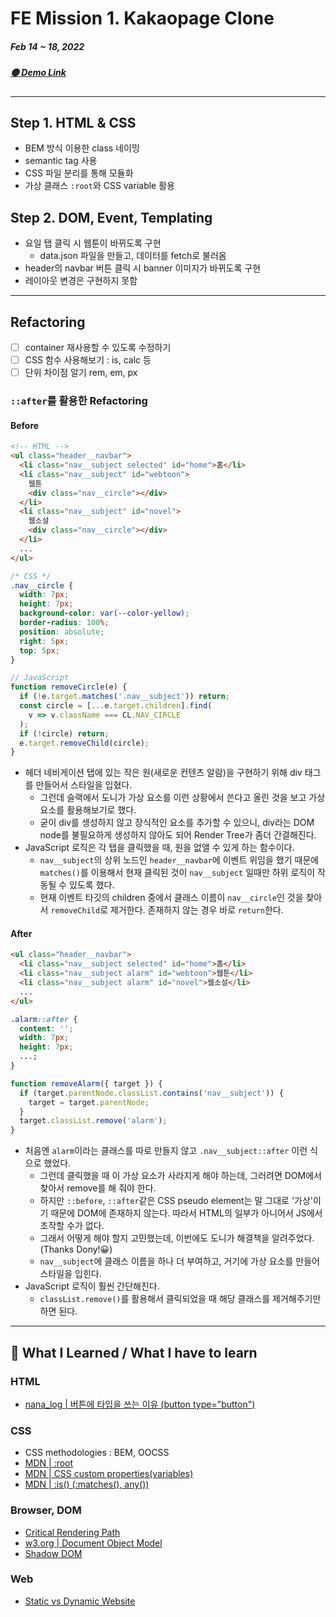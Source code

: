 # FE Mission 1. Kakaopage Clone

##### Feb 14 ~ 18, 2022

##### [🟡 Demo Link](https://jaypedia.github.io/fe-kakaopage/)

---

## Step 1. HTML & CSS

- BEM 방식 이용한 class 네이밍
- semantic tag 사용
- CSS 파일 분리를 통해 모듈화
- 가상 클래스 `:root`와 CSS variable 활용

## Step 2. DOM, Event, Templating

- 요일 탭 클릭 시 웹툰이 바뀌도록 구현
  - data.json 파일을 만들고, 데이터를 fetch로 불러옴
- header의 navbar 버튼 클릭 시 banner 이미지가 바뀌도록 구현
- 레이아웃 변경은 구현하지 못함

---

## Refactoring

- [ ] container 재사용할 수 있도록 수정하기
- [ ] CSS 함수 사용해보기 : is, calc 등
- [ ] 단위 차이점 알기 rem, em, px

### `::after`를 활용한 Refactoring

#### Before

```html
<!-- HTML -->
<ul class="header__navbar">
  <li class="nav__subject selected" id="home">홈</li>
  <li class="nav__subject" id="webtoon">
    웹툰
    <div class="nav__circle"></div>
  </li>
  <li class="nav__subject" id="novel">
    웹소설
    <div class="nav__circle"></div>
  </li>
  ...
</ul>
```

```css
/* CSS */
.nav__circle {
  width: 7px;
  height: 7px;
  background-color: var(--color-yellow);
  border-radius: 100%;
  position: absolute;
  right: 5px;
  top: 5px;
}
```

```js
// JavaScript
function removeCircle(e) {
  if (!e.target.matches('.nav__subject')) return;
  const circle = [...e.target.children].find(
    v => v.className === CL.NAV_CIRCLE
  );
  if (!circle) return;
  e.target.removeChild(circle);
}
```

- 헤더 네비게이션 탭에 있는 작은 원(새로운 컨텐츠 알람)을 구현하기 위해 div 태그를 만들어서 스타일을 입혔다.
  - 그런데 슬랙에서 도니가 가상 요소를 이런 상황에서 쓴다고 올린 것을 보고 가상 요소를 활용해보기로 했다.
  - 굳이 div를 생성하지 않고 장식적인 요소를 추가할 수 있으니, div라는 DOM node를 불필요하게 생성하지 않아도 되어 Render Tree가 좀더 간결해진다.
- JavaScript 로직은 각 탭을 클릭했을 때, 원을 없앨 수 있게 하는 함수이다.
  - `nav__subject`의 상위 노드인 `header__navbar`에 이벤트 위임을 했기 때문에 `matches()`를 이용해서 현재 클릭된 것이 `nav__subject` 일때만 하위 로직이 작동될 수 있도록 했다.
  - 현재 이벤트 타깃의 children 중에서 클래스 이름이 `nav__circle`인 것을 찾아서 `removeChild`로 제거한다. 존재하지 않는 경우 바로 `return`한다.

#### After

```html
<ul class="header__navbar">
  <li class="nav__subject selected" id="home">홈</li>
  <li class="nav__subject alarm" id="webtoon">웹툰</li>
  <li class="nav__subject alarm" id="novel">웹소설</li>
  ...
</ul>
```

```css
.alarm::after {
  content: '';
  width: 7px;
  height: 7px;
  ...;
}
```

```js
function removeAlarm({ target }) {
  if (target.parentNode.classList.contains('nav__subject')) {
    target = target.parentNode;
  }
  target.classList.remove('alarm');
}
```

- 처음엔 `alarm`이라는 클래스를 따로 만들지 않고 `.nav__subject::after` 이런 식으로 했었다.
  - 그런데 클릭했을 때 이 가상 요소가 사라지게 해야 하는데, 그러려면 DOM에서 찾아서 remove를 해 줘야 한다.
  - 하지만 `::before`, `::after`같은 CSS pseudo element는 말 그대로 '가상'이기 때문에 DOM에 존재하지 않는다. 따라서 HTML의 일부가 아니어서 JS에서 조작할 수가 없다.
  - 그래서 어떻게 해야 할지 고민했는데, 이번에도 도니가 해결책을 알려주었다. (Thanks Dony!😀)
  - `nav__subject`에 클래스 이름을 하나 더 부여하고, 거기에 가상 요소를 만들어 스타일을 입힌다.
- JavaScript 로직이 훨씬 간단해진다.
  - `classList.remove()`를 활용해서 클릭되었을 때 해당 클래스를 제거해주기만 하면 된다.

---

## 📓 What I Learned / What I have to learn

### HTML

- [nana_log | 버튼에 타입을 쓰는 이유 (button type="button")](https://nykim.work/96)

### CSS

- CSS methodologies : BEM, OOCSS
- [MDN | :root](https://developer.mozilla.org/en-US/docs/Web/CSS/:root)
- [MDN | CSS custom properties(variables)](https://developer.mozilla.org/en-US/docs/Web/CSS/Using_CSS_custom_properties)
- [MDN | :is() (:matches(), any())](https://developer.mozilla.org/en-US/docs/Web/CSS/:is)

### Browser, DOM

- [Critical Rendering Path](https://developers.google.com/web/fundamentals/performance/critical-rendering-path)
- [w3.org | Document Object Model](https://www.w3.org/TR/WD-DOM/introduction.html)
- [Shadow DOM](https://developer.mozilla.org/en-US/docs/Web/Web_Components/Using_shadow_DOM)

### Web

- [Static vs Dynamic Website](https://wpamelia.com/static-vs-dynamic-website/)
